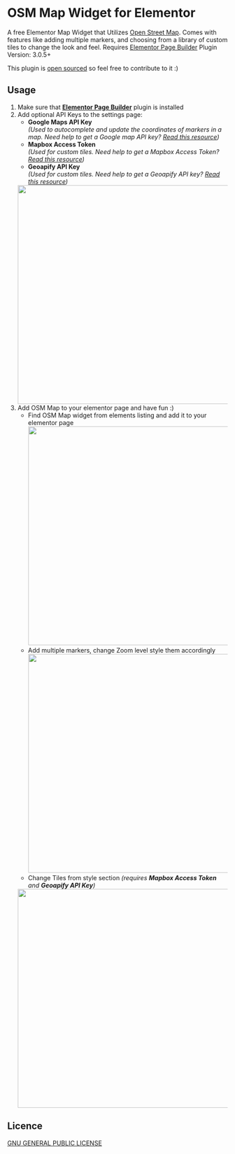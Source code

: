 # OSM Map Widget for Elementor
A free Elementor Map Widget that Utilizes [Open Street Map](https://www.openstreetmap.org/). Comes with features like adding multiple markers, and choosing from a library of custom tiles to change the look and feel. Requires [Elementor Page Builder](https://wordpress.org/plugins/elementor/) Plugin Version: 3.0.5+

This plugin is [open sourced](https://github.com/flopperj/osm-map-elementor) so feel free to contribute to it :)

## Usage
1. Make sure that **[Elementor Page Builder](https://wordpress.org/plugins/elementor/)** plugin is installed
2. Add optional API Keys to the settings page:
    - **Google Maps API Key**<br />_(Used to autocomplete and update the coordinates of markers in a map. Need help to get a Google map API key? [Read this resource](https://developers.google.com/maps/documentation/javascript/get-api-key))_
    - **Mapbox Access Token**<br />_(Used for custom tiles. Need help to get a Mapbox Access Token? [Read this resource](https://docs.mapbox.com/help/how-mapbox-works/access-tokens/))_
    - **Geoapify API Key**<br />_(Used for custom tiles. Need help to get a Geoapify API key? [Read this resource](https://www.geoapify.com/maps-api/))_ <br />
    <img src="https://raw.githubusercontent.com/flopperj/osm-map-elementor/master/assets/screenshot-1.jpg" width="500" height="auto" />
3. Add OSM Map to your elementor page and have fun :)
    - Find OSM Map widget from elements listing and add it to your elementor page<br />
      <img src="https://raw.githubusercontent.com/flopperj/osm-map-elementor/master/assets/screenshot-2.jpg" width="500" height="auto" />
    - Add multiple markers, change Zoom level style them accordingly<br />
      <img src="https://raw.githubusercontent.com/flopperj/osm-map-elementor/master/assets/screenshot-3.jpg" width="500" height="auto" />
    - Change Tiles from style section _(requires **Mapbox Access Token** and **Geoapify API Key**)_<br />
    <img src="https://raw.githubusercontent.com/flopperj/osm-map-elementor/master/assets/screenshot-4.jpg" width="500" height="auto" />
## Licence
[GNU GENERAL PUBLIC LICENSE](https://raw.githubusercontent.com/flopperj/osm-map-elementor/master/LICENSE.txt)
